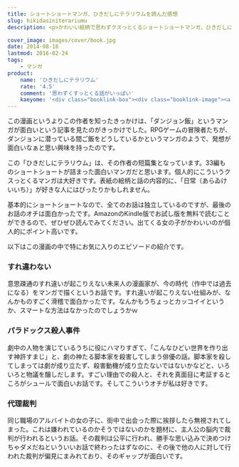 ```yaml
---
title: ショートショートマンガ、ひきだしにテラリウムを読んだ感想
slug: hikidasiniterariumu
description: <p>かわいい絵柄で思わずクスっとくるショートショートマンガ、ひきだしにテラリウムが面白かったです。なんか面白い漫画ないかなぁと探している人にオススメしたい一冊です。</p>

cover_image: images/cover/book.jpg
date: 2014-08-18
lastmod: 2016-02-24
tags: 
    - マンガ
product:
    name: 'ひきだしにテラリウム'
    rate: '4.5'
    comment: '思わずくすっとくる話がいっぱい'
    kaeyome: '<div class="booklink-box"><div class="booklink-image"><a href="http://www.amazon.co.jp/exec/obidos/asin/4781609481/illusionspace-22/" rel="nofollow" target="_blank"><img src="http://ecx.images-amazon.com/images/I/61obyYmX59L._SL160_.jpg" style="border: none;" /></a></div><div class="booklink-info"><div class="booklink-name"><a href="http://www.amazon.co.jp/exec/obidos/asin/4781609481/illusionspace-22/" rel="nofollow" target="_blank">ひきだしにテラリウム</a><div class="booklink-powered-date">posted with <a href="http://yomereba.com" rel="nofollow" target="_blank">ヨメレバ</a></div></div><div class="booklink-detail">九井諒子 イースト・プレス 2013-03-16    </div><div class="booklink-link2"><div class="shoplinkamazon"><a href="http://www.amazon.co.jp/exec/obidos/asin/4781609481/illusionspace-22/" rel="nofollow" target="_blank" title="アマゾン" >Amazonで購入</a></div><div class="shoplinkrakuten"><a href="http://hb.afl.rakuten.co.jp/hgc/11acbc01.369b1bf6.11acbc02.cabf9fe9/?pc=http%3A%2F%2Fbooks.rakuten.co.jp%2Frb%2F12200130%2F%3Fscid%3Daf_ich_link_urltxt%26m%3Dhttp%3A%2F%2Fm.rakuten.co.jp%2Fev%2Fbook%2F" rel="nofollow" target="_blank" title="楽天ブックス" >楽天ブックスで購入</a></div></div></div><div class="booklink-footer"></div></div>'
---
```


<p>この漫画というよりこの作者を知ったきっかけは、「ダンジョン飯」というマンガが面白いという記事を見たのがきっかけでした。RPGゲームの冒険者たちが、ダンジョンに潜っている間ご飯をどうしているかというマンガのようで、発想が面白いなぁと思い興味を持ったのです。</p>
<p>この「ひきだしにテラリウム」は、その作者の短篇集となっています。33編ものショートショートが詰まった面白いマンガだと思います。個人的にこういうクスっとくるマンガは大好きです。表紙の絵柄と話の内容的に、「日常（あらゐけいいち）」が好きな人にはぴったりかもしれません。</p>
<p>基本的にショートショートなので、全てのお話は独立しているのですが、最後のお話のオチは面白かったです。AmazonのKindle版でお試し版を無料で読むことができるので、ぜひぜひ読んでみてください。出てくる女の子がかわいいのが個人的にポイント高いです。</p>
<p>以下はこの漫画の中で特にお気に入りのエピソードの紹介です。</p>
<h3>すれ違わない</h3>
<p>意思疎通のすれ違いが起こりえない未来人の漫画家が、今の時代（作中では過去になる）をマンガで描くというお話です。すれ違いが起こりえない仕組みが、なんかものすごく滑稽で面白かったです。なんかもうちょっとカッコイイというか、スマートな方法はなかったのでしょうかｗ</p>
<h3>パラドックス殺人事件</h3>
<p>劇中の人物を演じているうちに役にハマりすぎて、「こんなひどい世界を作り出す神許すまじ」と、劇の神たる脚本家を殺害してしまう俳優の話。脚本家を殺してしまっては劇が成り立たず、殺害動機が成り立たないではないかなどと、いろいろと物議を醸しだします。すごい理由での殺人と、それを真面目に考証するところがシュールで面白いお話です。そしてこういうオチが私は好きです。</p>
<h3>代理裁判</h3>
<p>同じ職場のアルバイトの女の子に、街中で出会った際に挨拶したら無視されてしまった。これは嫌われているのかそうではないのかを題材に、主人公の脳内で裁判が行われるというお話。その裁判は公平に行われ、勝手な思い込みで決めつけちゃダメだねといういいお話で終わったはずなのに、その後で他の人に対して行われた裁判が偏見にまみれており、そのギャップが面白いです。</p>

  